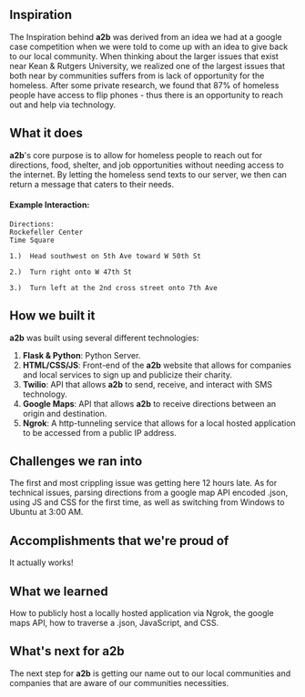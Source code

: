 ## Inspiration
The Inspiration behind <b>a2b</b> was derived from an idea we had at a google case competition when we were told to come up with an idea to give back to our local community. When thinking about the larger issues that exist near Kean & Rutgers University, we realized one of the largest issues that both near by communities suffers from is lack of opportunity for the homeless. After some private research, we found that 87% of homeless people have access to flip phones - thus there is an opportunity to reach out and help via technology. 

## What it does
<b>a2b</b>'s core purpose is to allow for homeless people to reach out for directions, food, shelter, and job opportunities without needing access to the internet. By letting the homeless send texts to our server, we then can return a message that caters to their needs. 

#### Example Interaction:
```
Directions:
Rockefeller Center
Time Square
```

```
1.)  Head southwest on 5th Ave toward W 50th St

2.)  Turn right onto W 47th St

3.)  Turn left at the 2nd cross street onto 7th Ave
```

## How we built it
<b>a2b</b> was built using several different technologies: 

1. **Flask & Python**: Python Server. 
2. **HTML/CSS/JS**: Front-end of the <b>a2b</b> website that allows for companies and local services to sign up and publicize their charity.
3. **Twilio**: API that allows <b>a2b</b> to send, receive, and interact with SMS technology.
4. **Google Maps**: API that allows <b>a2b</b> to receive directions between an origin and destination.  
5. **Ngrok**: A http-tunneling service that allows for a local hosted application to be accessed from a public IP address.  

## Challenges we ran into
The first and most crippling issue was getting here 12 hours late. As for technical issues, parsing directions from a google map API encoded .json, using JS and CSS for the first time, as well as switching from Windows to Ubuntu at 3:00 AM.  

## Accomplishments that we're proud of
It actually works!

## What we learned
How to publicly host a locally hosted application via Ngrok, the google maps API, how to traverse a .json, JavaScript, and CSS.

## What's next for a2b
The next step for <b>a2b</b> is getting our name out to our local communities and companies that are aware of our communities necessities.  
